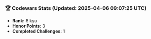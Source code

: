 ### 🏆 Codewars Stats (Updated: 2025-04-06 09:07:25 UTC)

- **Rank:** 8 kyu
- **Honor Points:** 3
- **Completed Challenges:** 1
